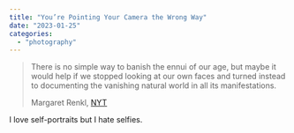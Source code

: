 ```yaml
---
title: "You’re Pointing Your Camera the Wrong Way"
date: "2023-01-25"
categories:
  - "photography"
---
```


> There is no simple way to banish the ennui of our age, but maybe it would help if we stopped looking at our own faces and turned instead to documenting the vanishing natural world in all its manifestations.
>
> Margaret Renkl, [NYT](https://www.nytimes.com//2023/202301/23/opinion/social-media-photography-selfies.html)

I love self-portraits but I hate selfies.
